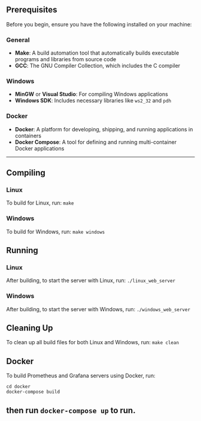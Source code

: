 ## Prerequisites

Before you begin, ensure you have the following installed on your machine:

### General
- **Make**: A build automation tool that automatically builds executable programs and libraries from source code
- **GCC**: The GNU Compiler Collection, which includes the C compiler

### Windows
- **MinGW** or **Visual Studio**: For compiling Windows applications
- **Windows SDK**: Includes necessary libraries like `ws2_32` and `pdh`

### Docker
- **Docker**: A platform for developing, shipping, and running applications in containers
- **Docker Compose**: A tool for defining and running multi-container Docker applications
---
## Compiling
### Linux
To build for Linux, run:
```make```

### Windows
To build for Windows, run:
```make windows```

## Running
### Linux
After building, to start the server with Linux, run:
```./linux_web_server```

### Windows
After building, to start the server with Windows, run:
```./windows_web_server```

## Cleaning Up
To clean up all build files for both Linux and Windows, run:
```make clean```

## Docker
To build Prometheus and Grafana servers using Docker, run:
```
cd docker
docker-compose build
```
then run ```docker-compose up``` to run.
---

